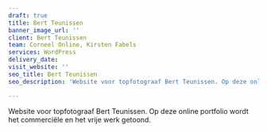 ```yaml
---
draft: true
title: Bert Teunissen
banner_image_url: ''
client: Bert Teunissen
team: Corneel Online, Kirsten Fabels
services: WordPress
delivery_date: 
visit_website: ''
seo_title: Bert Teunissen
seo_description: 'Website voor topfotograaf Bert Teunissen. Op deze online portfolio wordt het commerciële en het vrije werk getoond.'

---
```

Website voor topfotograaf Bert Teunissen. Op deze online portfolio wordt het commerciële en het vrije werk getoond.